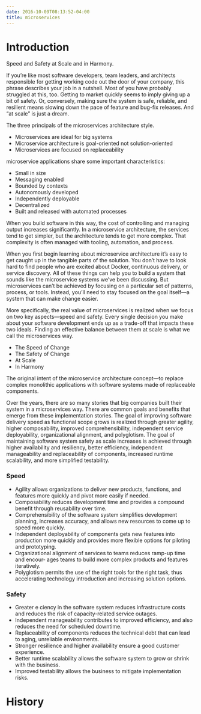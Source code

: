 ```yaml
---
date: 2016-10-09T08:13:52-04:00
title: microservices
---
```


# Introduction

Speed and Safety at Scale and in Harmony.

If you’re like most software developers, team leaders, and architects responsible for getting 
working code out the door of your company, this phrase describes your job in a nutshell. Most 
of you have probably struggled at this, too. Getting to market quickly seems to imply giving 
up a bit of safety. Or, conversely, making sure the system is safe, reliable, and resilient 
means slowing down the pace of feature and bug-fix releases. And “at scale” is just a dream.

The three principals of the microservices architecture style.

* Microservices are ideal for big systems
* Microservice architecture is goal-oriented not solution-oriented
* Microservices are focused on replaceability

microservice applications share some important characteristics:

* Small in size
* Messaging enabled
* Bounded by contexts
* Autonomously developed
* Independently deployable
* Decentralized
* Built and released with automated processes


When you build software in this way, the cost of controlling and managing output increases 
significantly. In a microservice architecture, the services tend to get simpler, but the 
architecture tends to get more complex. That complexity is often managed with tooling, 
automation, and process.

When you first begin learning about microservice architecture it’s easy to get caught up in 
the tangible parts of the solution. You don’t have to look hard to find people who are excited 
about Docker, continuous delivery, or service discovery. All of these things can help you to 
build a system that sounds like the microservice systems we’ve been discussing. But 
microservices can’t be achieved by focusing on a particular set of patterns, process, or tools. 
Instead, you’ll need to stay focused on the goal itself—a system that can make change easier.

More specifically, the real value of microservices is realized when we focus on two key 
aspects—speed and safety. Every single decision you make about your software development ends 
up as a trade-off that impacts these two ideals. Finding an effective balance between them at 
scale is what we call the microservices way.

* The Speed of Change
* The Safety of Change
* At Scale
* In Harmony

The original intent of the microservice architecture concept—to replace complex monolithic 
applications with software systems made of replaceable components. 


Over the years, there are so many stories that big companies built their system in a microservices way. 
There are common goals and benefits that emerge from these implementation stories. The goal 
of improving software delivery speed as functional scope grows is realized through greater 
agility, higher composability, improved comprehensibility, independent service deployability, 
organizational alignment, and polyglotism. The goal of maintaining software system safety as 
scale increases is achieved through higher availability and resiliency, better efficiency, 
independent manageability and replaceability of components, increased runtime scalability, 
and more simplified testability.

### Speed
* Agility allows organizations to deliver new products, functions, and features more quickly and pivot more easily if needed.
* Composability reduces development time and provides a compound benefit through reusability over time.
* Comprehensibility of the software system simplifies development planning, increases accuracy, and allows new resources to come up to speed more quickly.
* Independent deployability of components gets new features into production more quickly and provides more flexible options for piloting and prototyping.
* Organizational alignment of services to teams reduces ramp-up time and encour‐ ages teams to build more complex products and features iteratively.
* Polyglotism permits the use of the right tools for the right task, thus accelerating technology introduction and increasing solution options.

### Safety

* Greater e ciency in the software system reduces infrastructure costs and reduces the risk of capacity-related service outages.
* Independent manageability contributes to improved efficiency, and also reduces the need for scheduled downtime.
* Replaceability of components reduces the technical debt that can lead to aging, unreliable environments.
* Stronger resilience and higher availability ensure a good customer experience.
* Better runtime scalability allows the software system to grow or shrink with the business.
* Improved testability allows the business to mitigate implementation risks.


# History

